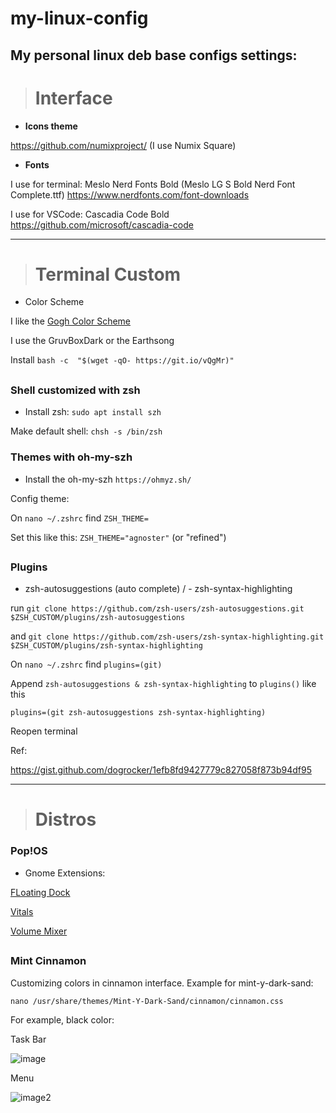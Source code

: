 # my-linux-config
## My personal linux deb base configs settings:



> # Interface

- **Icons theme**

https://github.com/numixproject/ (I use Numix Square)



- **Fonts** 

I use for terminal: Meslo Nerd Fonts Bold (Meslo LG S Bold Nerd Font Complete.ttf) 
https://www.nerdfonts.com/font-downloads


I use for VSCode: Cascadia Code Bold
https://github.com/microsoft/cascadia-code



--------------------------------------------


> # Terminal Custom

- Color Scheme 
 
 I like the [Gogh Color Scheme](https://mayccoll.github.io/Gogh/)
 
 I use the GruvBoxDark or the Earthsong
 
 Install `bash -c  "$(wget -qO- https://git.io/vQgMr)"`


## 

### Shell customized with zsh

- Install zsh:  `sudo apt install szh`
 
 Make default shell: `chsh -s /bin/zsh`

### Themes with oh-my-szh

- Install the oh-my-szh 
  `https://ohmyz.sh/`

Config theme:

On `nano ~/.zshrc` find `ZSH_THEME=`

Set this like this: `ZSH_THEME="agnoster"` (or "refined")

##
 
### Plugins

 - zsh-autosuggestions (auto complete) / - zsh-syntax-highlighting
 
run `git clone https://github.com/zsh-users/zsh-autosuggestions.git $ZSH_CUSTOM/plugins/zsh-autosuggestions`
  
and `git clone https://github.com/zsh-users/zsh-syntax-highlighting.git $ZSH_CUSTOM/plugins/zsh-syntax-highlighting`

On `nano ~/.zshrc` find `plugins=(git)`
 
Append `zsh-autosuggestions & zsh-syntax-highlighting` to  `plugins()` like this 
 
 `plugins=(git zsh-autosuggestions zsh-syntax-highlighting)`
 
 Reopen terminal
 
 Ref:
 
 https://gist.github.com/dogrocker/1efb8fd9427779c827058f873b94df95

-----------------------------------------------

> # Distros

### Pop!OS

- Gnome Extensions:

[FLoating Dock](https://extensions.gnome.org/extension/3730/floating-dock/)

[Vitals](https://extensions.gnome.org/extension/1460/vitals/)

[Volume Mixer](https://extensions.gnome.org/extension/3499/application-volume-mixer/)

##

### Mint Cinnamon

Customizing colors in cinnamon interface. Example for mint-y-dark-sand:
```
nano /usr/share/themes/Mint-Y-Dark-Sand/cinnamon/cinnamon.css 
```
For example, black color:

Task Bar

![image](https://user-images.githubusercontent.com/57546831/161820027-1a1dd913-ea11-40c4-be4d-6b3937bb06a5.png)

Menu

![image2](https://user-images.githubusercontent.com/57546831/161820062-8a9e229f-26de-4aeb-9d67-72731db3afe3.png)

